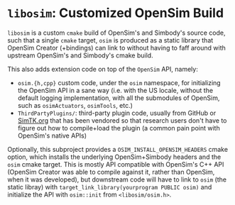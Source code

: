 # `libosim`: Customized OpenSim Build

`libosim` is a custom `cmake` build of OpenSim's and Simbody's
source code, such that a single `cmake` target, `osim` is produced
as a static library that OpenSim Creator (+bindings) can link
to without having to faff around with upstream OpenSim's and Simbody's
cmake build.

This also adds extension code on top of the `OpenSim` API, namely:

- `osim.{h,cpp}` custom code, under the `osim` namespace, for initializing
   the OpenSim API in a sane way (i.e. with the US locale, without the
   default logging implementation, with all the submodules of OpenSim, such
   as `osimActuators`, `osimTools`, etc.)
- `ThirdPartyPlugins/`: third-party plugin code, usually from GitHub
   or [SimTK.org](https://simtk.org) that has been vendored so that
   research users don't have to figure out how to compile+load the
   plugin (a common pain point with OpenSim's native APIs)

Optionally, this subproject provides a `OSIM_INSTALL_OPENSIM_HEADERS` cmake
option, which installs the underlying OpenSim+Simbody headers and the `osim`
cmake target. This is mostly API compatible with OpenSim's C++ API (OpenSim
Creator was able to compile against it, rather than OpenSim, when it was
developed), but downstream code will have to link to `osim` (the static libray)
with `target_link_library(yourprogram PUBLIC osim)` and initialize the API
with `osim::init` from `<libosim/osim.h>`.


